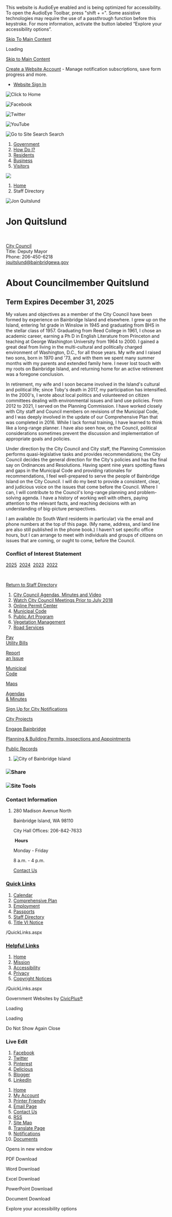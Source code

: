This website is AudioEye enabled and is being optimized for accessibility. To open the AudioEye Toolbar, press "shift + =". Some assistive technologies may require the use of a passthrough function before this keystroke. For more information, activate the button labeled “Explore your accessibility options”.

[Skip To Main Content](https://www.bainbridgewa.gov/directory.aspx?EID=293%2F)

Loading

[Skip to Main Content](https://www.bainbridgewa.gov/directory.aspx?EID=293%2F)

[Create a Website Account](https://www.bainbridgewa.gov/MyAccount/ProfileCreate) - Manage notification subscriptions, save form progress and more.   

- [Website Sign In](https://www.bainbridgewa.gov/MyAccount)

![Click to Home](https://www.bainbridgewa.gov/ImageRepository/Document?documentID=9817)

![Facebook](https://www.bainbridgewa.gov/ImageRepository/Document?documentID=9824)

![Twitter](https://www.bainbridgewa.gov/ImageRepository/Document?documentID=9828)

![YouTube](https://www.bainbridgewa.gov/ImageRepository/Document?documentID=9830)

![Go to Site Search](https://www.bainbridgewa.gov/ImageRepository/Document?documentID=9818) Search

1. [Government](https://www.bainbridgewa.gov/27/Government)
2. [How Do I?](https://www.bainbridgewa.gov/9/How-Do-I)
3. [Residents](https://www.bainbridgewa.gov/101/Residents)
4. [Business](https://www.bainbridgewa.gov/1027/Business)
5. [Visitors](https://www.bainbridgewa.gov/31/Visitors)

<!--THE END-->

![](https://www.bainbridgewa.gov/ImageRepository/Document?documentID=9816)

1. [Home](https://www.bainbridgewa.gov)
2. Staff Directory

![Jon Quitslund](https://www.bainbridgewa.gov/ImageRepository/Document?documentID=15697)

# Jon Quitslund

 

[City Council](https://www.bainbridgewa.gov/Directory.aspx?DID=14)  
Title: Deputy Mayor  
Phone: 206-450-6218  
[jquitslund@bainbridgewa.gov](mailto:jquitslund@bainbridgewa.gov)

# About Councilmember Quitslund

## Term Expires December 31, 2025

My values and objectives as a member of the City Council have been formed by experience on Bainbridge Island and elsewhere. I grew up on the Island, entering 1st grade in Winslow in 1945 and graduating from BHS in the stellar class of 1957. Graduating from Reed College in 1961, I chose an academic career, earning a Ph D in English Literature from Princeton and teaching at George Washington University from 1964 to 2000. I gained a great deal from living in the multi-cultural and politically charged environment of Washington, D.C., for all those years. My wife and I raised two sons, born in 1970 and '73, and with them we spent many summer months with my parents and extended family here. I never lost touch with my roots on Bainbridge Island, and returning home for an active retirement was a foregone conclusion.

In retirement, my wife and I soon became involved in the Island's cultural and political life; since Toby's death in 2017, my participation has intensified. In the 2000's, I wrote about local politics and volunteered on citizen committees dealing with environmental issues and land use policies. From 2012 to 2021, I served on the Planning Commission. I have worked closely with City staff and Council members on revisions of the Municipal Code, and I was deeply involved in the update of our Comprehensive Plan that was completed in 2016. While I lack formal training, I have learned to think like a long-range planner. I have also seen how, on the Council, political considerations sometimes prevent the discussion and implementation of appropriate goals and policies.

Under direction by the City Council and City staff, the Planning Commission performs quasi-legislative tasks and provides recommendations; the City Council decides the general direction for the City's policies and has the final say on Ordinances and Resolutions. Having spent nine years spotting flaws and gaps in the Municipal Code and providing rationales for recommendations, I feel well-prepared to serve the people of Bainbridge Island on the City Council. I will do my best to provide a consistent, clear, and judicious voice on the issues that come before the Council. Where I can, I will contribute to the Council's long-range planning and problem-solving agenda. I have a history of working well with others, paying attention to the relevant facts, and reaching decisions with an understanding of big-picture perspectives.

I am available (to South Ward residents in particular) via the email and phone numbers at the top of this page. (My name, address, and land line are also still published in the phone book.) I haven't set specific office hours, but I can arrange to meet with individuals and groups of citizens on issues that are coming, or ought to come, before the Council.

### **Conflict of Interest Statement**

[2025](https://www.bainbridgewa.gov/DocumentCenter/View/19413/Jon-Quitslund-Conflict-of-Interest-Statement-2025)  [2024](https://www.bainbridgewa.gov/DocumentCenter/View/18454/Jon-A-Quitslund-Conflict-of-Interest-Statement-2024)  [2023](https://www.bainbridgewa.gov/DocumentCenter/View/17364)  [2022](https://www.bainbridgewa.gov/DocumentCenter/View/16108)

 

[Return to Staff Directory](https://www.bainbridgewa.gov/Directory.aspx)

1. [City Council Agendas, Minutes and Video](https://www.bainbridgewa.gov/Search?searchPhrase=CITY%20CLERK%27S%20PAGE)
2. [Watch City Council Meetings Prior to July 2018](https://www.bainbridgewa.gov/436/Watch-City-Council-Meetings-Prior-to-Jul)
3. [Online Permit Center](https://ci-bainbridgeisland-wa.smartgovcommunity.com/ApplicationPublic/ApplicationHome)
4. [Municipal Code](https://www.codepublishing.com/wa/bainbridgeisland)
5. [Public Art Program](https://www.bainbridgewa.gov/956/Public-Art-Program)
6. [Vegetation Management](https://www.bainbridgewa.gov/309/Vegetation-Management)
7. [Road Services](https://www.bainbridgewa.gov/307/Road-Services)

[Pay  
Utility Bills](https://www.bainbridgewa.gov/211/Payment-Options)

[Report  
an Issue](https://www.bainbridgewa.gov/635/Report-an-Issue)

[Municipal  
Code](https://www.codepublishing.com/wa/bainbridgeisland)

[Maps](https://www.bainbridgewa.gov/196/GIS-Mapping-Map-Gallery)

[Agendas  
&amp; Minutes](https://www.bainbridgewa.gov/1101/City-Council-Agendas)

[Sign Up for City Notifications](https://www.bainbridgewa.gov/1028/News-Social-Media)

[City Projects](https://www.bainbridgewa.gov/216/Projects)

[Engage Bainbridge](https://cityofbainbridgeisland.civilspace.io/en)

[Planning &amp; Building Permits, Inspections and Appointments](https://www.bainbridgewa.gov/154/Planning%20Community%20Development)

[Public Records](https://www.bainbridgewa.gov/163/Public-Records)

1. ![City of Bainbridge Island](https://www.bainbridgewa.gov/ImageRepository/Document?documentID=9862)

### ![Share](https://www.bainbridgewa.gov/ImageRepository/Document?documentID=9820)

### ![Site Tools](https://www.bainbridgewa.gov/ImageRepository/Document?documentID=9822)

### Contact Information

1. 280 Madison Avenue North
   
   Bainbridge Island, WA 98110
   
   City Hall Offices: 206-842-7633
   
    **Hours**
   
   Monday - Friday
   
   8 a.m. - 4 p.m.
   
   [Contact Us](https://www.bainbridgewa.gov/directory.aspx)

### [Quick Links](https://www.bainbridgewa.gov/QuickLinks.aspx?CID=95%2C92)

1. [Calendar](https://www.bainbridgewa.gov/calendar.aspx)
2. [Comprehensive Plan](https://www.bainbridgewa.gov/162/Comprehensive-Plan)
3. [Employment](https://www.bainbridgewa.gov/203/Human-Resources)
4. [Passports](https://www.bainbridgewa.gov/605/Passports)
5. [Staff Directory](https://www.bainbridgewa.gov/Directory.aspx)
6. [Title VI Notice](https://www.bainbridgewa.gov/740/Title-VI-Notice)

/QuickLinks.aspx

### [Helpful Links](https://www.bainbridgewa.gov/QuickLinks.aspx?CID=174)

1. [Home](https://www.bainbridgewa.gov)
2. [Mission](https://www.bainbridgewa.gov/27/Government)
3. [Accessibility](https://www.bainbridgewa.gov/Accessibility)
4. [Privacy](https://www.bainbridgewa.gov/privacy)
5. [Copyright Notices](https://www.bainbridgewa.gov/site/copyright)

/QuickLinks.aspx

Government Websites by [CivicPlus®](https://www.civicplus.com)

Loading

Loading

Do Not Show Again Close

### Live Edit

1. [Facebook](https://www.bainbridgewa.gov/Layout/WidgetShare/ShareLink/Facebook)
2. [Twitter](https://www.bainbridgewa.gov/Layout/WidgetShare/ShareLink/Twitter)
3. [Pinterest](https://www.bainbridgewa.gov/Layout/WidgetShare/ShareLink/Pinterest)
4. [Delicious](https://www.bainbridgewa.gov/Layout/WidgetShare/ShareLink/Delicious)
5. [Blogger](https://www.bainbridgewa.gov/Layout/WidgetShare/ShareLink/Blogger)
6. [LinkedIn](https://www.bainbridgewa.gov/Layout/WidgetShare/ShareLink/LinkedIn)

<!--THE END-->

01. [Home](https://www.bainbridgewa.gov)
02. [My Account](https://www.bainbridgewa.gov/MyAccount)
03. [Printer Friendly](https://www.bainbridgewa.gov/directory.aspx?EID=293%2F)
04. [Email Page](https://www.bainbridgewa.gov/EmailPage)
05. [Contact Us](https://www.bainbridgewa.gov/directory.aspx)
06. [RSS](https://www.bainbridgewa.gov/rss.aspx)
07. [Site Map](https://www.bainbridgewa.gov/SiteMap)
08. [Translate Page](https://www.bainbridgewa.gov/directory.aspx?EID=293%2F)
09. [Notifications](https://www.bainbridgewa.gov/list.aspx)
10. [Documents](https://www.bainbridgewa.gov/DocumentCenter)

Opens in new window

PDF Download

Word Download

Excel Download

PowerPoint Download

Document Download

Explore your accessibility options
